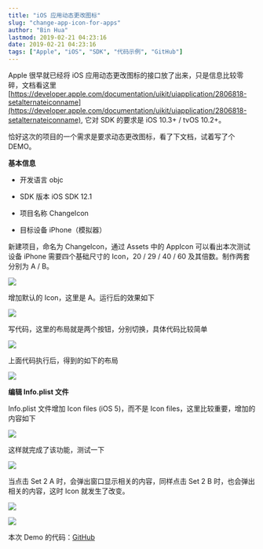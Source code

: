 ```yaml
---
title: "iOS 应用动态更改图标"
slug: "change-app-icon-for-apps"
author: "Bin Hua"
lastmod: 2019-02-21 04:23:16
date: 2019-02-21 04:23:16
tags: ["Apple", "iOS", "SDK", "代码示例", "GitHub"]
---
```


Apple 很早就已经将 iOS 应用动态更改图标的接口放了出来，只是信息比较零碎，文档看这里 [https://developer.apple.com/documentation/uikit/uiapplication/2806818-setalternateiconname](https://developer.apple.com/documentation/uikit/uiapplication/2806818-setalternateiconname), 它对 SDK 的要求是 iOS 10.3+ / tvOS 10.2+。

恰好这次的项目的一个需求是要求动态更改图标，看了下文档，试着写了个 DEMO。

**基本信息**

- 开发语言 objc

- SDK 版本 iOS SDK 12.1

- 项目名称 ChangeIcon

- 目标设备 iPhone（模拟器）

新建项目，命名为  ChangeIcon，通过 Assets 中的 AppIcon 可以看出本次测试设备 iPhone 需要四个基础尺寸的 Icon，20 / 29 / 40 / 60 及其倍数。制作两套分别为 A / B。

![](https://storage.tourcoder.com/tcblog/change-app-icon-for-apps-01.png)

增加默认的 Icon，这里是 A。运行后的效果如下

![](https://storage.tourcoder.com/tcblog/change-app-icon-for-apps-02.png)

写代码，这里的布局就是两个按钮，分别切换，具体代码比较简单

![](https://storage.tourcoder.com/tcblog/change-app-icon-for-apps-03.png)

上面代码执行后，得到的如下的布局

![](https://storage.tourcoder.com/tcblog/change-app-icon-for-apps-04.png)

**编辑 Info.plist 文件**

Info.plist 文件增加 Icon files (iOS 5)，而不是 Icon files，这里比较重要，增加的内容如下

![](https://storage.tourcoder.com/tcblog/change-app-icon-for-apps-05.png)

这样就完成了该功能，测试一下

![](https://storage.tourcoder.com/tcblog/change-app-icon-for-apps-06.png)

当点击 Set 2 A 时，会弹出窗口显示相关的内容，同样点击 Set 2 B 时，也会弹出相关的内容，这时 Icon 就发生了改变。

![](https://storage.tourcoder.com/tcblog/change-app-icon-for-apps-07.png)

![](https://storage.tourcoder.com/tcblog/change-app-icon-for-apps-08.png)

本次 Demo 的代码：[GitHub](https://github.com/tourcoder/ChangeIcon)